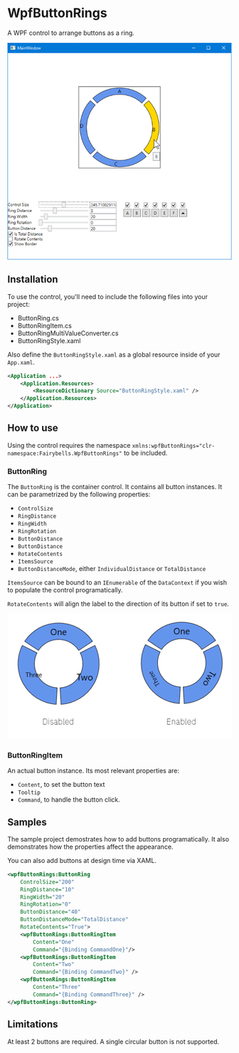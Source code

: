 # WpfButtonRings

A WPF control to arrange buttons as a ring.

![Sample](/img/sample.png)

## Installation

To use the control, you'll need to include the following files into your project:
* ButtonRing.cs
* ButtonRingItem.cs
* ButtonRingMultiValueConverter.cs
* ButtonRingStyle.xaml

Also define the `ButtonRingStyle.xaml` as a global resource inside of your `App.xaml`.
```xml
<Application ...>
    <Application.Resources>
        <ResourceDictionary Source="ButtonRingStyle.xaml" />
    </Application.Resources>
</Application>
```

## How to use

Using the control requires the namespace `xmlns:wpfButtonRings="clr-namespace:Fairybells.WpfButtonRings"` to be included.

### ButtonRing
The `ButtonRing` is the container control. It contains all button instances.
It can be parametrized by the following properties:

* `ControlSize`
* `RingDistance`
* `RingWidth`
* `RingRotation`
* `ButtonDistance`
* `ButtonDistance`
* `RotateContents`
* `ItemsSource`
* `ButtonDistanceMode`, either `IndividualDistance` or `TotalDistance`

`ItemsSource` can be bound to an `IEnumerable` of the `DataContext` if you wish to populate the control programatically.

`RotateContents` will align the label to the direction of its button if set to `true`.

![RotateContents](/img/rotation.png)

### ButtonRingItem
An actual button instance. Its most relevant properties are:

* `Content`, to set the button text
* `Tooltip`
* `Command`, to handle the button click.

## Samples

The sample project demostrates how to add buttons programatically. It also demonstrates how the properties affect the appearance.

You can also add buttons at design time via XAML.
```xml
<wpfButtonRings:ButtonRing
    ControlSize="200"
    RingDistance="10"
    RingWidth="20"
    RingRotation="0"
    ButtonDistance="40"
    ButtonDistanceMode="TotalDistance"
    RotateContents="True">
    <wpfButtonRings:ButtonRingItem
        Content="One"
        Command="{Binding CommandOne}"/>
    <wpfButtonRings:ButtonRingItem
        Content="Two"
        Command="{Binding CommandTwo}" />
    <wpfButtonRings:ButtonRingItem
        Content="Three"
        Command="{Binding CommandThree}" />
</wpfButtonRings:ButtonRing>
```

## Limitations

At least 2 buttons are required. A single circular button is not supported.

